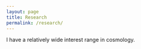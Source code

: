 ```yaml
---
layout: page
title: Research
permalink: /research/
---
```


I have a relatively wide interest range in cosmology.


